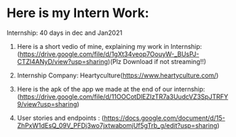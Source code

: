 # Here is my Intern Work:

Internship: 40 days in dec and Jan2021

1) Here is a short vedio of mine, explaining my work in Internship:(https://drive.google.com/file/d/1gXt34veop7OouyW-_BUsPJ-CTZl4ANyD/view?usp=sharing)(Plz Download if not streaming!!)

2) Internship Company: Heartyculture(https://www.heartyculture.com/)

3) Here is the apk of the app we made at the end of our internship: (https://drive.google.com/file/d/11OOCotDlEZIzTR7a3UudcVZ3SpJTRFY9/view?usp=sharing)

4) User stories and endpoints : (https://docs.google.com/document/d/15-ZhPxW1dEsQ_09V_PFDj3wo7jxtwabomjUf5gTrb_g/edit?usp=sharing)
